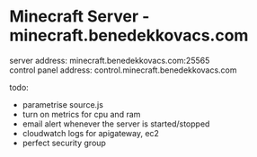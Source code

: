 # Minecraft Server - minecraft.benedekkovacs.com

server address: minecraft.benedekkovacs.com:25565  
control panel address: control.minecraft.benedekkovacs.com

todo:

-   parametrise source.js
-   turn on metrics for cpu and ram
-   email alert whenever the server is started/stopped
-   cloudwatch logs for apigateway, ec2
-   perfect security group
